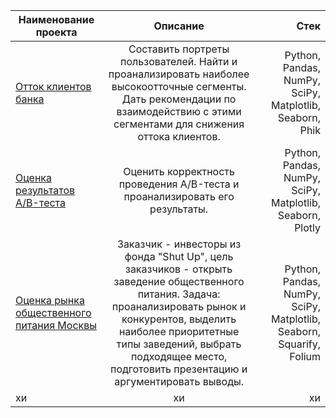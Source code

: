 | Наименование проекта       | Описание                | Стек |
| ------------- |:------------------:| -----:|
| [Отток клиентов банка](https://github.com/Vsevolod-lv/training_projects/blob/main/project_1/Отток%20Банки.ipynb)   | Составить портреты пользователей. Найти и проанализировать наиболее высокоотточные сегменты. Дать рекомендации по взаимодействию с этими сегментами для снижения оттока клиентов.    | Python, Pandas, NumPy, SciPy, Matplotlib, Seaborn, Phik |
| [Оценка результатов A/B-теста](https://github.com/Vsevolod-lv/training_projects/blob/main/project_3/Диплом%20АВ%20тест.ipynb) | Оценить корректность проведения  A/B-теста и проанализировать его результаты. |  Python, Pandas, NumPy, SciPy, Matplotlib, Seaborn, Plotly |
| [Оценка рынка общественного питания Москвы](https://github.com/Vsevolod-lv/training_projects/blob/main/project_4/ЯП%20проект.%20Как%20рассказать%20историю%20с%20помощью%20данных..ipynb)  | Заказчик - инвесторы из фонда "Shut Up", цель заказчиков - открыть заведение общественного питания. Задача: проанализировать рынок и конкурентов, выделить наиболее приоритетные типы заведений, выбрать подходящее место, подготовить презентацию и аргументировать выводы.         |  Python, Pandas, NumPy, SciPy, Matplotlib, Seaborn, Squarify, Folium  |
| хи | хи |  хи |
